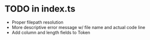 # TODO in index.ts

- Proper filepath resolution
- More descriptive error message w/ file name and actual code line
- Add column and length fields to Token
